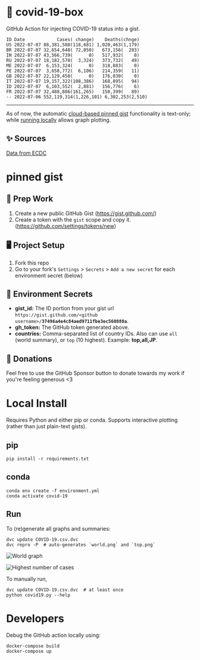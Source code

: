 # 🏥 covid-19-box

GitHub Action for injecting COVID-19 status into a gist.

```
ID Date            Cases( change)    Deaths(chnge)
US 2022-07-07 88,381,588(118,681) 1,020,463(1,179)
BR 2022-07-07 32,654,648( 72,050)   673,156(  283)
IN 2022-07-07 43,566,739(      0)   517,932(    0)
RU 2022-07-07 18,182,578(  3,324)   373,732(   49)
ME 2022-07-07  6,153,324(      0)   318,883(    0)
PE 2022-07-07  3,658,772(  6,106)   214,359(   11)
GB 2022-07-07 22,129,458(      0)   176,830(    0)
IT 2022-07-07 19,157,322(108,386)   168,895(   94)
ID 2022-07-07  6,103,552(  2,881)   156,776(    6)
FR 2022-07-07 32,488,886(161,265)   150,399(   89)
-- 2022-07-06 552,119,314(1,226,101) 6,302,253(2,510)
```

---

As of now, the automatic [cloud-based pinned gist](#pinned-gist) functionality is text-only;
while [running locally](#local-install) allows graph plotting.

## ✨ Sources

[Data from ECDC](https://www.ecdc.europa.eu/en/publications-data/download-todays-data-geographic-distribution-covid-19-cases-worldwide)

# pinned gist

## 🎒 Prep Work
1. Create a new public GitHub Gist (https://gist.github.com/)
1. Create a token with the `gist` scope and copy it. (https://github.com/settings/tokens/new)

## 🖥 Project Setup
1. Fork this repo
1. Go to your fork's `Settings` > `Secrets` > `Add a new secret` for each environment secret (below)

## 🤫 Environment Secrets
- **gist_id:** The ID portion from your gist url `https://gist.github.com/<github username>/`**`37496a4e4c84aed9711fbe3ec560888a`**.
- **gh_token:** The GitHub token generated above.
- **countries:** Comma-separated list of country IDs. Also can use `all` (world summary), or `top` (10 highest). Example: **top,all,JP**.

## 💸 Donations

Feel free to use the GitHub Sponsor button to donate towards my work if you're feeling generous <3

# Local Install

Requires Python and either pip or conda. Supports interactive plotting (rather than just plain-text gists).

## pip

```
pip install -r requirements.txt
```

## conda

```
conda env create -f environment.yml
conda activate covid-19
```

## Run

To (re)generate all graphs and summaries:

```
dvc update COVID-19.csv.dvc
dvc repro -P  # auto-generates `world.png` and `top.png`
```

![World graph](world.png)

![Highest number of cases](top.png)

To manually run,

```
dvc update COVID-19.csv.dvc  # at least once
python covid19.py --help
```

# Developers

Debug the GitHub action locally using:

```
docker-compose build
docker-compose up
```
